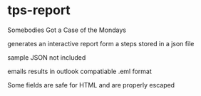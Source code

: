 # tps-report
Somebodies Got a Case of the Mondays

generates an interactive report form a steps stored in a json file

sample JSON not included

emails results in outlook compatiable .eml format

Some fields are safe for HTML and are properly escaped
